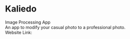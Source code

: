 # Kaliedo
Image Processing App
<br>
An app to modify your casual photo to a professional photo. 
<br>
Website Link:

